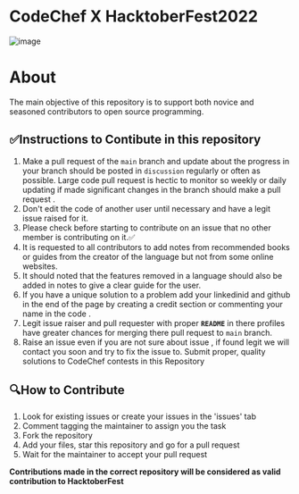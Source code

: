 # CodeChef X HacktoberFest2022
![image](https://user-images.githubusercontent.com/99472914/192144059-5cd0b329-f238-474b-b475-7385eaa35d05.png)

# About
The main objective of this repository is to support both novice and seasoned contributors to open source programming.

## ✅Instructions to Contibute in this repository 

1. Make a pull request of the `main` branch and update about the progress in your branch should be posted in `discussion` regularly or often as possible. Large code pull request is hectic to monitor so weekly or daily updating if made significant changes in the branch should make a pull request .
2. Don't edit the code of another user until necessary and have a legit issue raised for it.
3. Please check before starting to contribute on an issue that no other member is contributing on it.✅
4. It is requested to all contributors to add notes from recommended books or guides from the creator of the language but not from some online websites.
5. It should noted that the features removed in a language should also be added in notes to give a clear guide for the user. 
6. If you have a unique solution to a problem add your linkedinid and github in the end of the page by creating a credit section or commenting your name in the code .
7. Legit issue raiser and pull requester with proper **`README`** in there profiles have greater chances for merging there pull request to `main` branch.
8. Raise an issue even if you are not sure about issue , if found legit we will contact you soon and try to fix the issue to.
Submit proper, quality solutions to CodeChef contests in this Repository

## 🔍How to Contribute
1. Look for existing issues or create your issues in the 'issues' tab
2. Comment tagging the maintainer to assign you the task
3. Fork the repository
4. Add your files, star this repository and go for a pull request
5. Wait for the maintainer to accept your pull request

**Contributions made in the correct repository will be considered as valid contribution to HacktoberFest**
